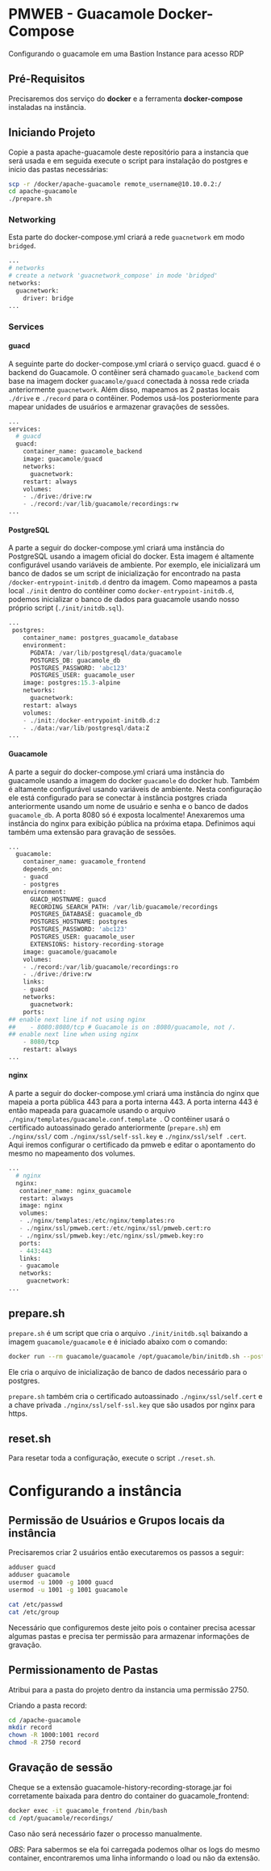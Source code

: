 # PMWEB - Guacamole Docker-Compose
Configurando o guacamole em uma Bastion Instance para acesso RDP

## Pré-Requisitos
Precisaremos dos serviço do **docker** e a ferramenta **docker-compose** instaladas na instância.

## Iniciando Projeto
Copie a pasta apache-guacamole deste repositório para a instancia que será usada e em seguida execute o script para instalação do postgres e inicio das pastas necessárias:

~~~bash
scp -r /docker/apache-guacamole remote_username@10.10.0.2:/
cd apache-guacamole
./prepare.sh
~~~

### Networking
Esta parte do docker-compose.yml criará a rede `guacnetwork` em modo `bridged`.
~~~python
...
# networks
# create a network 'guacnetwork_compose' in mode 'bridged'
networks:
  guacnetwork:
    driver: bridge
...
~~~

### Services
#### guacd
A seguinte parte do docker-compose.yml criará o serviço guacd. guacd é o backend do Guacamole. O contêiner será chamado `guacamole_backend` com base na imagem docker `guacamole/guacd` conectada à nossa rede criada anteriormente `guacnetwork`. Além disso, mapeamos as 2 pastas locais `./drive` e `./record` para o contêiner. Podemos usá-los posteriormente para mapear unidades de usuários e armazenar gravações de sessões.

~~~python
...
services:
  # guacd
  guacd:
    container_name: guacamole_backend
    image: guacamole/guacd
    networks:
      guacnetwork:
    restart: always
    volumes:
    - ./drive:/drive:rw
    - ./record:/var/lib/guacamole/recordings:rw
...
~~~

#### PostgreSQL
A parte a seguir do docker-compose.yml criará uma instância do PostgreSQL usando a imagem oficial do docker. Esta imagem é altamente configurável usando variáveis ​​de ambiente. Por exemplo, ele inicializará um banco de dados se um script de inicialização for encontrado na pasta `/docker-entrypoint-initdb.d` dentro da imagem. Como mapeamos a pasta local `./init` dentro do contêiner como `docker-entrypoint-initdb.d`, podemos inicializar o banco de dados para guacamole usando nosso próprio script (`./init/initdb.sql`).

~~~python
...
 postgres:
    container_name: postgres_guacamole_database
    environment:
      PGDATA: /var/lib/postgresql/data/guacamole
      POSTGRES_DB: guacamole_db
      POSTGRES_PASSWORD: 'abc123'
      POSTGRES_USER: guacamole_user
    image: postgres:15.3-alpine
    networks:
      guacnetwork:
    restart: always
    volumes:
    - ./init:/docker-entrypoint-initdb.d:z
    - ./data:/var/lib/postgresql/data:Z
...
~~~

#### Guacamole
A parte a seguir do docker-compose.yml criará uma instância do guacamole usando a imagem do docker `guacamole` do docker hub. Também é altamente configurável usando variáveis ​​de ambiente. Nesta configuração ele está configurado para se conectar à instância postgres criada anteriormente usando um nome de usuário e senha e o banco de dados `guacamole_db`. A porta 8080 só é exposta localmente! Anexaremos uma instância do nginx para exibição pública na próxima etapa. Definimos aqui também uma extensão para gravação de sessões.

~~~python
...
  guacamole:
    container_name: guacamole_frontend
    depends_on:
    - guacd
    - postgres
    environment:
      GUACD_HOSTNAME: guacd
      RECORDING_SEARCH_PATH: /var/lib/guacamole/recordings
      POSTGRES_DATABASE: guacamole_db
      POSTGRES_HOSTNAME: postgres
      POSTGRES_PASSWORD: 'abc123'
      POSTGRES_USER: guacamole_user
      EXTENSIONS: history-recording-storage
    image: guacamole/guacamole
    volumes:
    - ./record:/var/lib/guacamole/recordings:ro
    - ./drive:/drive:rw
    links:
    - guacd
    networks:
      guacnetwork:
    ports:
## enable next line if not using nginx
##    - 8080:8080/tcp # Guacamole is on :8080/guacamole, not /.
## enable next line when using nginx
    - 8080/tcp
    restart: always
...
~~~

#### nginx
A parte a seguir do docker-compose.yml criará uma instância do nginx que mapeia a porta pública 443 para a porta interna 443. A porta interna 443 é então mapeada para guacamole usando o arquivo `./nginx/templates/guacamole.conf.template `. O contêiner usará o certificado autoassinado gerado anteriormente (`prepare.sh`) em `./nginx/ssl/` com `./nginx/ssl/self-ssl.key` e `./nginx/ssl/self .cert`. Aqui iremos configurar o certificado da pmweb e editar o apontamento do mesmo no mapeamento dos volumes.

~~~python
...
  # nginx
  nginx:
   container_name: nginx_guacamole
   restart: always
   image: nginx
   volumes:
   - ./nginx/templates:/etc/nginx/templates:ro
   - ./nginx/ssl/pmweb.cert:/etc/nginx/ssl/pmweb.cert:ro
   - ./nginx/ssl/pmweb.key:/etc/nginx/ssl/pmweb.key:ro
   ports:
   - 443:443
   links:
   - guacamole
   networks:
     guacnetwork:
...
~~~

## prepare.sh
`prepare.sh` é um script que cria o arquivo `./init/initdb.sql` baixando a imagem `guacamole/guacamole` e é iniciado abaixo com o comando:

~~~bash
docker run --rm guacamole/guacamole /opt/guacamole/bin/initdb.sh --postgresql > ./init/initdb.sql
~~~

Ele cria o arquivo de inicialização de banco de dados necessário para o postgres.

`prepare.sh` também cria o certificado autoassinado `./nginx/ssl/self.cert` e a chave privada `./nginx/ssl/self-ssl.key` que são usados
por nginx para https.

## reset.sh
Para resetar toda a configuração, execute o script `./reset.sh`.

# Configurando a instância 

## Permissão de Usuários e Grupos locais da instância

Precisaremos criar 2 usuários então executaremos os passos a seguir:

~~~bash
adduser guacd
adduser guacamole
usermod -u 1000 -g 1000 guacd
usermod -u 1001 -g 1001 guacamole

cat /etc/passwd
cat /etc/group
~~~
Necessário que configuremos deste jeito pois o container precisa acessar algumas pastas e precisa ter permissão para armazenar informações de gravação.

## Permissionamento de Pastas

Atribui para a pasta do projeto dentro da instancia uma permissão 2750.

Criando a pasta record:
~~~bash
cd /apache-guacamole
mkdir record
chown -R 1000:1001 record
chmod -R 2750 record
~~~
## Gravação de sessão

Cheque se a extensão guacamole-history-recording-storage.jar foi corretamente baixada para dentro do container do guacamole_frontend:

~~~bash
docker exec -it guacamole_frontend /bin/bash
cd /opt/guacamole/recordings/
~~~

Caso não será necessário fazer o processo manualmente.

*OBS*: Para sabermos se ela foi carregada podemos olhar os logs do mesmo container, encontraremos uma linha informando o load ou não da extensão.

